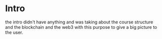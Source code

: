 # Intro

the intro didn't have anything and was taking about the course structure and the blockchain and the web3 with this purpose to give a big picture to the user.